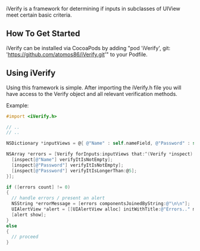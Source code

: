 iVerify is a framework for determining if inputs in subclasses of UIView meet certain basic criteria.

## How To Get Started

iVerify can be installed via CocoaPods by adding "pod 'iVerify', git: 'https://github.com/atomos86/iVerify.git'" to your Podfile.

## Using iVerify

Using this framework is simple.  After importing the iVerify.h file you
will have access to the Verify object and all relevant verification
methods.

Example:
```objective-c
#import <iVerify.h>

// ..
// ..

NSDictionary *inputViews = @{ @"Name" : self.nameField, @"Password" : self.passwordField };

NSArray *errors = [Verify forInputs:inputViews that:^(Verify *inspect) {
  [inspect[@"Name"] verifyItIsNotEmpty];
  [inspect[@"Password"] verifyItIsNotEmpty];
  [inspect[@"Password"] verifyItIsLongerThan:@5];
}];

if ([errors count] != 0)
{
  // handle errors / present an alert
  NSString *errorMessage = [errors componentsJoinedByString:@"\n\n"];
  UIAlertView *alert = [[UIAlertView alloc] initWithTitle:@"Errors.." message:errorMessage delegate:self cancelButtonTitle:@"OK" otherButtonTitles:nil];
  [alert show];
}
else
{
  // proceed
}
```

